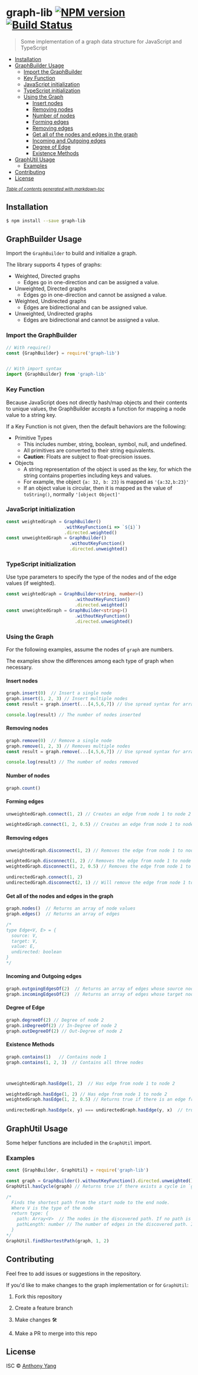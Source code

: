 # graph-lib [![NPM version](https://badge.fury.io/js/graph.svg)](https://npmjs.org/package/graphs) [![Build Status](https://travis-ci.org/ayang4114/graph.svg?branch=master)](https://travis-ci.org/ayang4114/graph)

> Some implementation of a graph data structure for JavaScript and TypeScript

- [Installation](#installation)
- [GraphBuilder Usage](#graphbuilder-usage)
  * [Import the GraphBuilder](#import-the-graphbuilder)
  * [Key Function](#key-function)
  * [JavaScript initialization](#javascript-initialization)
  * [TypeScript initialization](#typescript-initialization)
  * [Using the Graph](#using-the-graph)
    + [Insert nodes](#insert-nodes)
    + [Removing nodes](#removing-nodes)
    + [Number of nodes](#number-of-nodes)
    + [Forming edges](#forming-edges)
    + [Removing edges](#removing-edges)
    + [Get all of the nodes and edges in the graph](#get-all-of-the-nodes-and-edges-in-the-graph)
    + [Incoming and Outgoing edges](#incoming-and-outgoing-edges)
    + [Degree of Edge](#degree-of-edge)
    + [Existence Methods](#existence-methods)
- [GraphUtil Usage](#graphutil-usage)
  * [Examples](#examples)
- [Contributing](#contributing)
- [License](#license)

<small><i><a href='http://ecotrust-canada.github.io/markdown-toc/'>Table of contents generated with markdown-toc</a></i></small>


## Installation

```sh
$ npm install --save graph-lib
```

## GraphBuilder Usage

Import the `GraphBuilder` to build and initialize a graph.

The library supports 4 types of graphs:

- Weighted, Directed graphs
    - Edges go in one-direction and can be assigned a value.
- Unweighted, Directed graphs
    - Edges go in one-direction and cannot be assigned a value.
- Weighted, Undirected graphs
    - Edges are bidirectional and can be assigned value.
- Unweighted, Undirected graphs
    - Edges are bidirectional and cannot be assigned a value.

### Import the GraphBuilder

```js
// With require()
const {GraphBuilder} = require('graph-lib')


// With import syntax
import {GraphBuilder} from 'graph-lib'

```

### Key Function

Because JavaScript does not directly hash/map objects and their contents to unique values, the GraphBuilder accepts a function for mapping a node value to a string key.

If a Key Function is not given, then the default behaviors are the following:
- Primitive Types
    - This includes number, string, boolean, symbol, null, and undefined.
    - All primitives are converted to their string equivalents.
    - **Caution**: Floats are subject to float-precision issues.
- Objects
    - A string representation of the object is used as the key, for which the string contains properties including keys and values.
    - For example, the object `{a: 32, b: 23}` is mapped as `'{a:32,b:23}'`
    - If an object value is circular, then it is mapped as the value of `toString()`, normally `'[object Object]'`

### JavaScript initialization

```js
const weightedGraph = GraphBuilder()
                      .withKeyFunction(i => `${i}`)
                      .directed.weighted()  
const unweightedGraph = GraphBuilder()
                        .withoutKeyFunction()
                        .directed.unweighted()
```

### TypeScript initialization

Use type parameters to specify the type of the nodes and of the edge values (if weighted).

```ts
const weightedGraph = GraphBuilder<string, number>()
                          .withoutKeyFunction()
                          .directed.weighted()
const unweightedGraph = GraphBuilder<string>()
                          .withoutKeyFunction()
                          .directed.unweighted()
```

### Using the Graph

For the following examples, assume the nodes of `graph` are numbers. 

The examples show the differences among each type of graph when necessary.

#### Insert nodes

```js
graph.insert(0)  // Insert a single node
graph.insert(1, 2, 3) // Insert multiple nodes
const result = graph.insert(...[4,5,6,7]) // Use spread syntax for array inputs

console.log(result) // The number of nodes inserted
```

#### Removing nodes
```js
graph.remove(0)  // Remove a single node
graph.remove(1, 2, 3) // Removes multiple nodes
const result = graph.remove(...[4,5,6,7]) // Use spread syntax for array inputs

console.log(result) // The number of nodes removed
```

#### Number of nodes

```js
graph.count()
```

#### Forming edges

```js
unweightedGraph.connect(1, 2) // Creates an edge from node 1 to node 2

weightedGraph.connect(1, 2, 0.5) // Creates an edge from node 1 to node 2 with weight 0.5
```

#### Removing edges

```js
unweightedGraph.disconnect(1, 2) // Removes the edge from node 1 to node 2

weightedGraph.disconnect(1, 2) // Removes the edge from node 1 to node 2
weightedGraph.disconnect(1, 2, 0.5) // Removes the edge from node 1 to node 2 only if the weight of that edge is 0.5

undirectedGraph.connect(1, 2)
undirectedGraph.disconnect(2, 1) // Will remove the edge from node 1 to node 2 in a unweighted graph.
```

#### Get all of the nodes and edges in the graph

```ts
graph.nodes()  // Returns an array of node values
graph.edges()  // Returns an array of edges

/*
type Edge<V, E> = {
  source: V,
  target: V,
  value: E,
  undirected: boolean
}
*/
```

#### Incoming and Outgoing edges

```js
graph.outgoingEdgesOf(2)  // Returns an array of edges whose source nodes are node 2
graph.incomingEdgesOf(2)  // Returns an array of edges whose target nodes are node 2
```

#### Degree of Edge

```js
graph.degreeOf(2) // Degree of node 2
graph.inDegreeOf(2) // In-Degree of node 2
graph.outDegreeOf(2) // Out-Degree of node 2
```

#### Existence Methods

```js
graph.contains(1)   // Contains node 1
graph.contains(1, 2, 3)  // Contains all three nodes



unweightedGraph.hasEdge(1, 2)  // Has edge from node 1 to node 2

weightedGraph.hasEdge(1, 2) // Has edge from node 1 to node 2
weightedGraph.hasEdge(1, 2, 0.5) // Returns true if there is an edge from node 1 to node 2 AND edge value is 0.5

undirectedGraph.hasEdge(x, y) === undirectedGraph.hasEdge(y, x)  // true
```

## GraphUtil Usage

Some helper functions are included in the `GraphUtil` import.

### Examples

```js
const {GraphBuilder, GraphUtil} = require('graph-lib')

const graph = GraphBuilder().withoutKeyFunction().directed.unweighted()
GraphUtil.hasCycle(graph) // Returns true if there exists a cycle in `graph`. Otherwise false

/*
  Finds the shortest path from the start node to the end node.
  Where V is the type of the node
  return type: {
    path: Array<V>  // The nodes in the discovered path. If no path is found, then this array is empty.
    pathLength: number // The number of edges in the discovered path. If no path is found, then this is -1.
  }
*/
GraphUtil.findShortestPath(graph, 1, 2)
```

## Contributing

Feel free to add issues or suggestions in the repository.

If you'd like to make changes to the graph implementation or for `GraphUtil`:

1) Fork this repository

2) Create a feature branch

3) Make changes 🛠

4) Make a PR to merge into this repo

## License

ISC © [Anthony Yang](LICENSE.md)

